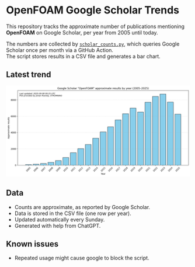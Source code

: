 # OpenFOAM Google Scholar Trends

This repository tracks the approximate number of publications mentioning **OpenFOAM** on Google Scholar, per year from 2005 until today.

The numbers are collected by [`scholar_counts.py`](./scholar_counts.py), which queries Google Scholar once per month via a GitHub Action.  
The script stores results in a CSV file and generates a bar chart.

## Latest trend

![OpenFOAM Scholar Results](openfoam_trend.png)

## Data

- Counts are approximate, as reported by Google Scholar.  
- Data is stored in the CSV file (one row per year).  
- Updated automatically every Sunday.  
- Generated with help from ChatGPT.

## Known issues
- Repeated usage might cause google to block the script.
